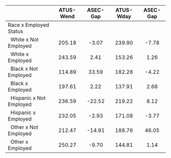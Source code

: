 
|                      |    ATUS-Wend |     ASEC-Gap |    ATUS-Wday |     ASEC-Gap |
| -------------------- | :----------: | :----------: | :----------: | :----------: |
| Race x Employed Status |              |              |              |              |
| &nbsp;&nbsp;White x Not Employed |       205.18 |        -3.07 |       239.90 |        -7.78 |
| &nbsp;&nbsp;White x Employed |       243.59 |         2.41 |       153.26 |         1.26 |
| &nbsp;&nbsp;Black x Not Employed |       114.89 |        33.59 |       182.28 |        -4.22 |
| &nbsp;&nbsp;Black x Employed |       197.61 |         2.22 |       137.91 |         2.68 |
| &nbsp;&nbsp;Hispanic x Not Employed |       236.59 |       -22.52 |       219.22 |         8.12 |
| &nbsp;&nbsp;Hispanic x Employed |       232.05 |        -2.93 |       171.08 |        -3.77 |
| &nbsp;&nbsp;Other x Not Employed |       212.47 |       -14.91 |       188.76 |        46.05 |
| &nbsp;&nbsp;Other x Employed |       250.27 |        -9.70 |       144.81 |         1.14 |

